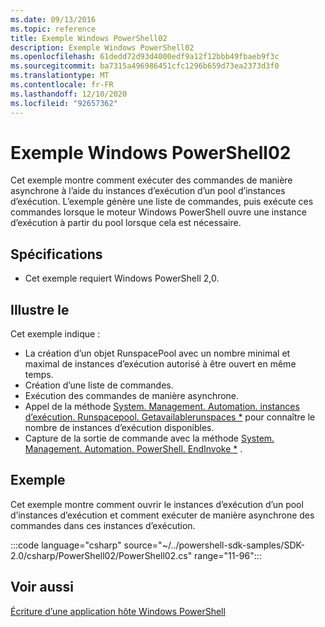 ```yaml
---
ms.date: 09/13/2016
ms.topic: reference
title: Exemple Windows PowerShell02
description: Exemple Windows PowerShell02
ms.openlocfilehash: 61dedd72d93d4000edf9a12f12bbb49fbaeb9f3c
ms.sourcegitcommit: ba7315a496986451cfc1296b659d73ea2373d3f0
ms.translationtype: MT
ms.contentlocale: fr-FR
ms.lasthandoff: 12/10/2020
ms.locfileid: "92657362"
---
```

# <a name="windows-powershell02-sample"></a>Exemple Windows PowerShell02

Cet exemple montre comment exécuter des commandes de manière asynchrone à l’aide du instances d’exécution d’un pool d’instances d’exécution. L’exemple génère une liste de commandes, puis exécute ces commandes lorsque le moteur Windows PowerShell ouvre une instance d’exécution à partir du pool lorsque cela est nécessaire.

## <a name="requirements"></a>Spécifications

- Cet exemple requiert Windows PowerShell 2,0.

## <a name="demonstrates"></a>Illustre le

Cet exemple indique :

- La création d’un objet RunspacePool avec un nombre minimal et maximal de instances d’exécution autorisé à être ouvert en même temps.
- Création d’une liste de commandes.
- Exécution des commandes de manière asynchrone.
- Appel de la méthode [System. Management. Automation. instances d’exécution. Runspacepool. Getavailablerunspaces *](/dotnet/api/System.Management.Automation.Runspaces.RunspacePool.GetAvailableRunspaces) pour connaître le nombre de instances d’exécution disponibles.
- Capture de la sortie de commande avec la méthode [System. Management. Automation. PowerShell. EndInvoke *](/dotnet/api/System.Management.Automation.PowerShell.EndInvoke) .

## <a name="example"></a>Exemple

Cet exemple montre comment ouvrir le instances d’exécution d’un pool d’instances d’exécution et comment exécuter de manière asynchrone des commandes dans ces instances d’exécution.

:::code language="csharp" source="~/../powershell-sdk-samples/SDK-2.0/csharp/PowerShell02/PowerShell02.cs" range="11-96":::

## <a name="see-also"></a>Voir aussi

[Écriture d’une application hôte Windows PowerShell](./writing-a-windows-powershell-host-application.md)
